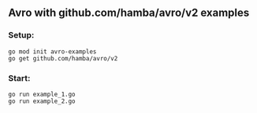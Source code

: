 ## Avro with github.com/hamba/avro/v2 examples

### Setup:

```
go mod init avro-examples
go get github.com/hamba/avro/v2
```

### Start:

```
go run example_1.go
go run example_2.go
```
